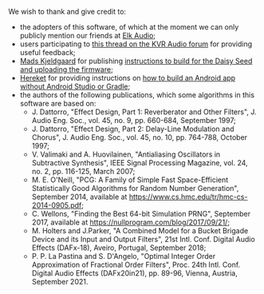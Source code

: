 We wish to thank and give credit to:
- the adopters of this software, of which at the moment we can only publicly mention our friends at [Elk Audio](https://www.elk.audio/);
- users participating to [this thread on the KVR Audio forum](https://www.kvraudio.com/forum/viewtopic.php?f=33&t=589519) for providing useful feedback;
- [Mads Kjeldgaard](https://madskjeldgaard.dk/) for publishing [instructions to build for the Daisy Seed and uploading the firmware](https://madskjeldgaard.dk/posts/daisy-setup/);
- [Hereket](https://hereket.github.io/) for providing instructions on [how to build an Android app without Android Studio or Gradle](https://hereket.github.io/posts/android_from_command_line/);
- the authors of the following publications, which some algorithms in this software are based on:
  - J. Dattorro, "Effect Design, Part 1: Reverberator and Other Filters", J. Audio Eng. Soc., vol. 45, no. 9, pp. 660-684, September 1997;
  - J. Dattorro, "Effect Design, Part 2: Delay-Line Modulation and Chorus", J. Audio Eng. Soc., vol. 45, no. 10, pp. 764-788, October 1997;
  - V. Valimaki and A. Huovilainen, "Antialiasing Oscillators in Subtractive Synthesis", IEEE Signal Processing Magazine, vol. 24, no. 2, pp. 116-125, March 2007;
  - M. E. O'Neill, "PCG: A Family of Simple Fast Space-Efficient Statistically Good Algorithms for Random Number Generation", September 2014, available at <https://www.cs.hmc.edu/tr/hmc-cs-2014-0905.pdf>;
  - C. Wellons, "Finding the Best 64-bit Simulation PRNG", September 2017, available at <https://nullprogram.com/blog/2017/09/21/>;
  - M. Holters and J.Parker, "A Combined Model for a Bucket Brigade Device and its Input and Output Filters", 21st Intl. Conf. Digital Audio Effects (DAFx-18), Aveiro, Portugal, September 2018;
  - P. P. La Pastina and S. D'Angelo, "Optimal Integer Order Approximation of Fractional Order Filters", Proc. 24th Intl. Conf. Digital Audio Effects (DAFx20in21), pp. 89-96, Vienna, Austria, September 2021.
